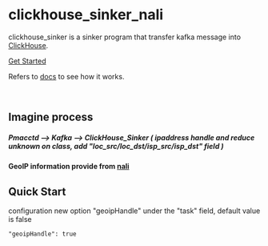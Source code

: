 # clickhouse_sinker_nali

clickhouse_sinker is a sinker program that transfer kafka message into [ClickHouse](https://clickhouse.yandex/).

[Get Started](https://housepower.github.io/clickhouse_sinker/)

Refers to [docs](https://housepower.github.io/clickhouse_sinker/dev/introduction.html#features) to see how it works.  

<br>

## Imagine process
##### Pmacctd --> Kafka --> ClickHouse_Sinker ( ipaddress handle and reduce unknown on class, add "loc_src/loc_dst/isp_src/isp_dst" field )
#### GeoIP information provide from [nali](https://github.com/zu1k/nali)

## Quick Start
configuration new option "geoipHandle" under the "task" field, default value is false

`"geoipHandle": true`

